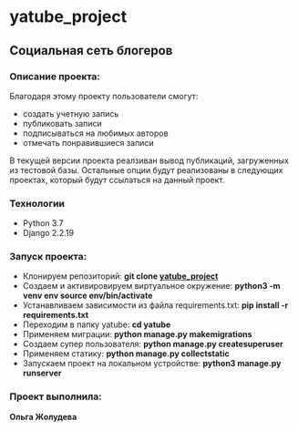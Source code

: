 # yatube_project

## Социальная сеть блогеров

### Описание проекта:

Благодаря этому проекту пользователи cмогут:
- создать учетную запись
- публиковать записи
- подписываться на любимых авторов
- отмечать понравившиеся записи

В текущей версии проекта реалзиван вывод публикаций, загруженных из тестовой базы.
Остальные опции будут реализованы в следующих проектах, который будут ссылаться на данный проект.
  
### Технологии
- Python 3.7
- Django 2.2.19

### Запуск проекта:

- Клонируем репозиторий: **git clone [yatube_project](https://github.com/Olga-Zholudeva/yatube_project)**
- Cоздаем и активировируем виртуальное окружение: **python3 -m venv env source env/bin/activate**
- Устанавливаем зависимости из файла requirements.txt: **pip install -r requirements.txt**
- Переходим в папку yatube: **cd yatube**
- Применяем миграции: **python manage.py makemigrations**
- Создаем супер пользователя: **python manage.py createsuperuser**
- Применяем статику: **python manage.py collectstatic**
- Запускаем проект на локальном устройстве: **python3 manage.py runserver**

### Проект выполнила:

**Ольга Жолудева**

